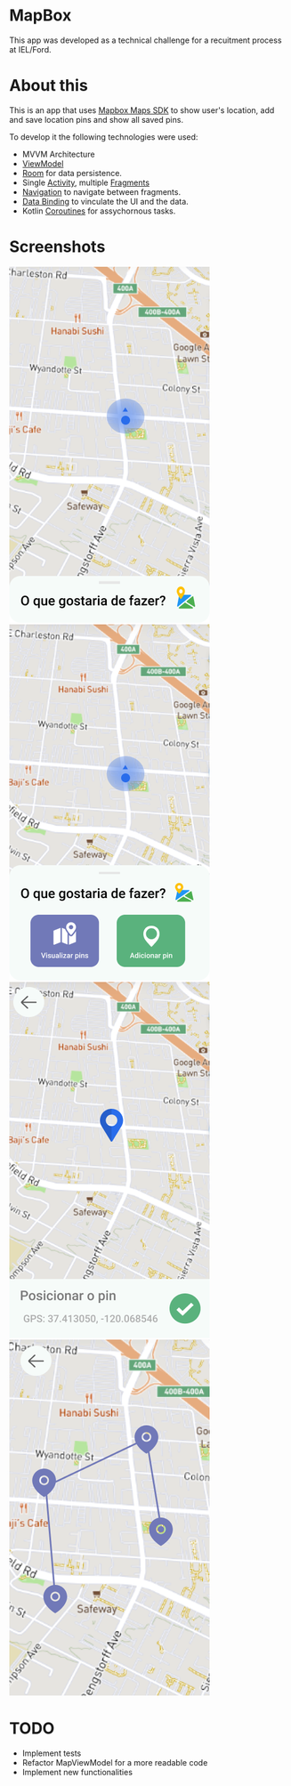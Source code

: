 # MapBox

This app was developed as a technical challenge for a recuitment process at IEL/Ford.

# About this

This is an app that uses [Mapbox Maps SDK](https://docs.mapbox.com/android/maps/guides/) to show user's location, add and save location pins and show all saved pins.

To develop it the following technologies were used:

- MVVM Architecture
- [ViewModel](https://developer.android.com/topic/libraries/architecture/viewmodel?hl=pt-br)
- [Room](https://developer.android.com/training/data-storage/room) for data persistence.
- Single [Activity](https://developer.android.com/guide/components/activities/intro-activities?hl=pt-br), multiple [Fragments](https://developer.android.com/guide/fragments?gclid=Cj0KCQiAjc2QBhDgARIsAMc3SqST_pEQDdcBxiO-1eEH4fAZXAUin2feUuQHSvjaCd8q5o78ld8KOrwaAqYOEALw_wcB&gclsrc=aw.ds)
- [Navigation](https://developer.android.com/guide/navigation/navigation-getting-started) to navigate between fragments.
- [Data Binding](https://developer.android.com/topic/libraries/data-binding) to vinculate the UI and the data.
- Kotlin [Coroutines](https://kotlinlang.org/docs/coroutines-overview.html) for assychornous tasks.

# Screenshots

![Home-screen](https://github.com/michael-pessoni/MapBox/blob/master/screenshots/Tela%20Inicial.png) ![Options-screen](https://github.com/michael-pessoni/MapBox/blob/master/screenshots/Op%C3%A7%C3%B5es.png) ![Add-screen](https://github.com/michael-pessoni/MapBox/blob/master/screenshots/Adicionar%20Pin.png) ![Show-screen](https://github.com/michael-pessoni/MapBox/blob/master/screenshots/Visualizar%20pins.png)

# TODO

- Implement tests
- Refactor MapViewModel for a more readable code
- Implement new functionalities 
